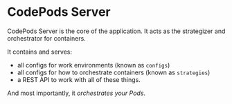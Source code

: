 # CodePods Server

CodePods Server is the core of the application. It acts as the strategizer and orchestrator for containers.

It contains and serves:
- all configs for work environments (known as `configs`)
- all configs for how to orchestrate containers (known as `strategies`)
- a REST API to work with all of these things.

And most importantly, it *orchestrates your Pods*.